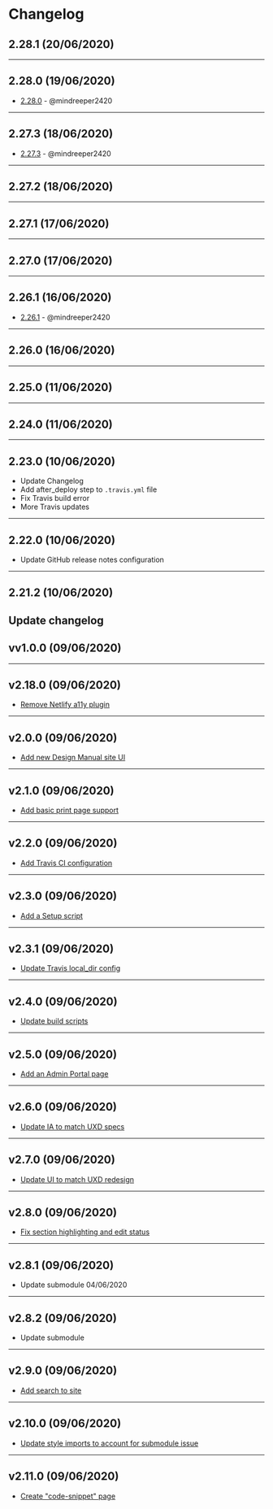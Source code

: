 # Changelog

## 2.28.1 (20/06/2020)

---

## 2.28.0 (19/06/2020)
- [2.28.0](https://github.com/redhat-developer/design-manual/commit/586197647775fc20fd0be36e85df0723567ba3fa) - @mindreeper2420

---

## 2.27.3 (18/06/2020)
- [2.27.3](https://github.com/redhat-developer/design-manual/commit/165ae4b45d02970911509f2021da65fed3d411c7) - @mindreeper2420

---

## 2.27.2 (18/06/2020)

---

## 2.27.1 (17/06/2020)

---

## 2.27.0 (17/06/2020)

---

## 2.26.1 (16/06/2020)
- [2.26.1](https://github.com/redhat-developer/design-manual/commit/caadb5ad922d52a54a27438d62e8fb2303c2f520) - @mindreeper2420

---

## 2.26.0 (16/06/2020)

---

## 2.25.0 (11/06/2020)

---

## 2.24.0 (11/06/2020)

---

## 2.23.0 (10/06/2020)
- Update Changelog
- Add after_deploy step to `.travis.yml` file
- Fix Travis build error
- More Travis updates
---

## 2.22.0 (10/06/2020)
- Update GitHub release notes configuration
---

## 2.21.2 (10/06/2020)
Update changelog
---

## vv1.0.0 (09/06/2020)


---

## v2.18.0 (09/06/2020)
- [Remove Netlify a11y plugin](https://github.com/redhat-developer/design-manual/commit/ec19cebedab5aa63d2d0416ad808dac3ba0c2476)
---

## v2.0.0 (09/06/2020)
- [Add new Design Manual site UI](https://github.com/redhat-developer/design-manual/commit/5aed705f70a710d5dc96b44afcbb729b9b1eb845)
---

## v2.1.0 (09/06/2020)
- [Add basic print page support](https://github.com/redhat-developer/design-manual/commit/d6bd381e9958c426dddbaa58f9c4a31804cfead1)
---

## v2.2.0 (09/06/2020)
- [Add Travis CI configuration](https://github.com/redhat-developer/design-manual/commit/15e31994304871e7d79acecf83d4cabc1b98ffbf)
---

## v2.3.0 (09/06/2020)
- [Add a Setup script](https://github.com/redhat-developer/design-manual/commit/d31d51727ec333bb3d152b385718ba7cf9db0893)
---

## v2.3.1 (09/06/2020)
- [Update Travis local_dir config](https://github.com/redhat-developer/design-manual/commit/fce75a69f05bfce830b0a004c48236013510f0f5)
---

## v2.4.0 (09/06/2020)
- [Update build scripts](https://github.com/redhat-developer/design-manual/commit/3078d71e99e20f8a0a83b4e8f19b46f0319772fd)
---

## v2.5.0 (09/06/2020)
- [Add an Admin Portal page](https://github.com/redhat-developer/design-manual/commit/7707e9166bd3594a187021a40682f23f44b5007d)
---

## v2.6.0 (09/06/2020)
- [Update IA to match UXD specs](https://github.com/redhat-developer/design-manual/commit/87614f74265e313b6c13e2826cc3e8e9c46457e4)
---

## v2.7.0 (09/06/2020)
- [Update UI to match UXD redesign](https://github.com/redhat-developer/design-manual/commit/92c74ac2db8d18dd03f91eba2c62553c6d0ba2ac)
---

## v2.8.0 (09/06/2020)
- [Fix section highlighting and edit status](https://github.com/redhat-developer/design-manual/commit/f8e39f42ed70b01141f3a753debed4973086dc4b)
---

## v2.8.1 (09/06/2020)
- Update submodule 04/06/2020
---

## v2.8.2 (09/06/2020)
- Update submodule
---

## v2.9.0 (09/06/2020)
- [Add search to site](https://github.com/redhat-developer/design-manual/commit/5714c3bcd95dfd11a353d5f220c07158cbd6c83e)
---

## v2.10.0 (09/06/2020)
- [Update style imports to account for submodule issue](https://github.com/redhat-developer/design-manual/commit/e2a5fbed0c4d44e5e7e6f291316807ed6d564dd0)
---

## v2.11.0 (09/06/2020)
- [Create "code-snippet" page](https://github.com/redhat-developer/design-manual/commit/233c9c402bba701824b24eb84e136aa800247756)